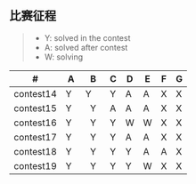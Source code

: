 ## 比赛征程
> * Y: solved in the contest
> * A: solved after contest
> * W: solving


  \# |  A  |  B  |  C  |  D  |  E  |  F  |  G  
---|---|---|---|---|---|---|---
| contest14 | Y   |   Y   | Y|A|A|X|X
| contest15 | Y   |   Y   | A|A|A|X|X
| contest16 | Y   |   Y   | Y|W|W|X|X
| contest17 | Y   |   Y   | Y|A|A|X|X
| contest18 | Y   |   Y   | Y|Y|A|A|X
| contest19 | Y   |   Y   | Y|Y|W|X|X
